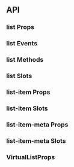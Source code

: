 ## API

### list Props

<field-table :data="listProps"/>

### list Events

<field-table :data="listEvents" type="emits"/>

### list Methods

<field-table :data="listMethods" type="expose"/>

### list Slots

<field-table :data="listSlots" type="slots"/>

### list-item Props

<field-table :data="listItemProps"/>

### list-item Slots

<field-table :data="listItemSlots" type="slots"/>

### list-item-meta Props

<field-table :data="listItemMetaProps"/>

### list-item-meta Slots

<field-table :data="listItemMetaSlots" type="slots"/>

### VirtualListProps

<field-table :data="virtualListProps"/>

<script setup>
import { ref } from 'vue';

const listProps = ref([
  { name: 'data', desc: '列表数据，需要和 item 插槽同时使用', type: 'any[]', value: '-' },
  { name: 'size', desc: '列表大小', type: "'small' | 'medium' | 'large'", value: "'medium'" },
  { name: 'bordered', desc: '是否显示边框', type: 'boolean', value: 'true' },
  { name: 'split', desc: '是否显示分割线', type: 'boolean', value: 'true' },
  { name: 'loading', desc: '是否为加载中状态', type: 'boolean', value: 'false' },
  { name: 'hoverable', desc: '是否显示选中样式', type: 'boolean', value: 'false' },
  { name: 'pagination-props', desc: '列表分页配置', type: 'PaginationProps', value: '-' },
  { name: 'grid-props', desc: '列表栅格配置', type: 'object', value: '-' },
  { name: 'max-height', desc: '列表的最大高度', type: 'string | number', value: '0' },
  { name: 'bottom-offset', desc: '触发到达底部的距离阈值', type: 'number', value: '0' },
  { name: 'virtual-list-props', desc: '传递虚拟列表属性，传入此参数以开启虚拟滚动 VirtualListProps', type: 'VirtualListProps', value: '-' },
  { name: 'scrollbar', desc: '是否开启虚拟滚动条', type: 'boolean | ScrollbarProps', value: 'true', version: '2.38.0' },
]);

const listEvents = ref([
  { name: 'scroll', desc: '列表滚动时触发', type: '-' },
  { name: 'reach-bottom', desc: '当列表到达底部时触发', type: '-' },
  { name: 'page-change', desc: '表格分页发生改变时触发', type: 'page: number' },
  { name: 'page-size-change', desc: '表格每页数据数量发生改变时触发', type: 'pageSize: number' },
]);

const listMethods = ref([
  { name: 'scrollIntoView', desc: '虚拟滚动到某个元素', type: "options: { index?: number; key?: number | string; align: 'auto' | 'top' | 'bottom'}", value: '-' },
]);

const listSlots = ref([
  { name: 'scroll-loading', desc: '滚动加载状态时，滚动到底部的提示', version: '2.20.0' },
  { name: 'item', desc: '列表项', type: 'index: number, item: any' },
  { name: 'empty', desc: '空白展示' },
  { name: 'footer', desc: '底部信息' },
  { name: 'header', desc: '头部信息' },
]);

const listItemProps = ref([
  { name: 'action-layout', desc: '操作组排列方向', type: 'Direction', value: "'horizontal'" },
]);

const listItemSlots = ref([
  { name: 'meta', desc: 'meta信息' },
  { name: 'extra', desc: '额外内容' },
  { name: 'actions', desc: '操作组' },
]);

const listItemMetaProps = ref([
  { name: 'title', desc: '标题', type: 'string', value: '-' },
  { name: 'description', desc: '描述内容', type: 'string', value: '-' },
]);

const listItemMetaSlots = ref([
  { name: 'avatar', desc: '头像' },
  { name: 'title', desc: '标题' },
  { name: 'description', desc: '描述内容' },
]);

const virtualListProps = ref([
  { name: 'height', desc: '可视区域高度', type: 'number | string', value: '-' },
  { name: 'threshold', desc: '开启虚拟滚动的元素数量阈值，当数据数量小于阈值时不会开启虚拟滚动。', type: 'number', value: '-' },
  { name: 'isStaticItemHeight', desc: '（已废除）元素高度是否是固定的。2.34.1 版本废除，请使用 fixedSize', type: 'boolean', value: 'false' },
  { name: 'fixedSize', desc: '元素高度是否是固定的。', type: 'boolean', value: 'false', version: '2.34.1' },
  { name: 'estimatedSize', desc: '元素高度不固定时的预估高度。', type: 'number', value: '-', version: '2.34.1' },
  { name: 'buffer', desc: '视口边界外提前挂载的元素数量。', type: 'number', value: '10', version: '2.34.1' },
]);

</script>
